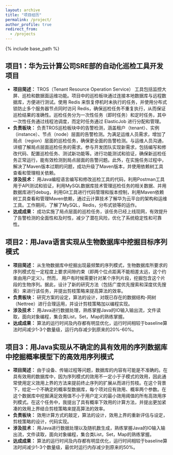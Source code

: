 ```yaml
---
layout: archive
title: "项目经历"
permalink: /project/
author_profile: true
redirect_from:
  - /projects
---
```


{% include base_path %}

## 项目1：华为云计算公司SRE部的自动化巡检工具开发项目
- **项目简述：** TROS（Tenant Resource Operation Service） 工具包括监控大屏、巡检和数据面运维功能。项目中的巡检板块通过连接本地数据库与远程数据库，方便进行测试。使用 Redis 来恢复停机时未执行的任务，并使用分布式锁防止多个服务器节点同时访问 Redis，确保巡检任务不重复执行，从而保证巡检结果的准确性。巡检任务分为一次性任务（即时任务）和定时任务，其中一次性任务通过线程池调度，而定时任务通过 ElasticJob 进行分配和管理。
- **负责板块：** 负责TROS巡检板块中的告警检测，涵盖租户（tenant）、实例（instance）、节点（node）层面的告警检测。为满足运维人员需求，增加了局点（region）层面的巡检任务，确保更全面的告警检测。与运维人员沟通，详细了解局点层面巡检任务的需求。参与开发团队实现新需求，包括编写和修改代码、配置巡检任务、测试新功能等。进行功能测试和验证，确保新巡检任务正常运行，能有效检测到局点层面的告警问题。此外，在实施任务过程中，解决了Maven版本过期的问题，成功升级了Maven版本，并使用依赖树工具查看和管理相关依赖。
- **涉及技术：** 用Java编程语言编写和修改巡检工具的代码，利用Postman工具用于API测试和验证，利用MySQL数据库技术管理巡检任务的相关数据、并用数据库进行debug，利用Git工具进行代码管理和版本控制，利用Maven依赖树工具查看和管理Maven依赖，通过云计算技术了解华为云平台的架构和运维工具。工作期间，了解了MySQL，Redis，分布式锁等的运作。
- **达成成果：** 成功实施了局点层面的巡检任务，该任务已经上线现网，有效提升了告警检测的全面性和及时性，减少了潜在风险，优化了系统稳定性和可靠性。

## 项目2：用Java语言实现从生物数据库中挖掘目标序列模式
- **项目简述：** 从生物数据库中挖掘出现最频繁的序列模式，生物数据库所要求的序列模式在一定程度上要求间隙约束（即两个位点距离不能相差太远，这个约束由用户定义）。然而， 用户有时候需要针对某个序列片段，挖掘包含这个片段的生物序列。据此，设计了新的研究方法（包括广度优先搜索和深度优先搜索）来进行该任务，并提出剪枝策略来提高算法的效率。
- **负责板块：** 研究方案的设定，算法的设计，对既已存在的数据结构-网树（Nettree）进行合理运用，并设计剪枝策略加以编程实现。
- **涉及技术：** 用Java进行数据处理，熟练掌握Java的IO输入输出流，文件读取，面向对象编程，集合类List，Set，Map的熟练掌握。
- **达成成果：** 算法的运行时间及内存都有明显优化，运行时间相较于baseline算法时间减少1-3个数量级，运行内存减少到原来的20%-60%。

## 项目3：用Java实现从不确定的具有效用的序列数据库中挖掘概率模型下的高效用序列模式
- **项目简述：** 由于设备、传输过程等问题，数据库的内容有可能是不准确的。在具有效用的数据库中，因为序列模式的效用不一定小于子模式的效用，因此通常使用定义效用上界的方法来提前终止序列的扩展从而进行剪枝。在这个背景下，给定一个不确定的概率型数据库，每个项对应有效用、概率两个参数。在这个数据库中挖掘满足效用值不小于用户定义的最小效用阈值的所有高效用序列模式。在这个任务中，我提出了具有概率下效用的计算方法，并提出更加紧凑的效用上界结合剪枝策略来提高算法的效率。
- **负责板块：** 效用计算方式的敲定，算法的设计，效用上界的重新评估与设定，剪枝策略的设计，代码实现。
- **涉及技术：** 用Java进行数据处理以及随机数生成，熟练掌握Java的IO输入输出流，文件读取，面向对象编程，集合类List，Set，Map的熟练掌握。
- **达成成果：** 算法的运行时间及内存都有明显优化，运行时间相较于baseline算法时间减少1-3个数量级，最优时运行内存减少到原来的50%。

<!--
## 项目4：用Java的Jsoup框架进行学术论文的爬虫
- **项目简述：** 本项目旨在利用Java语言从DBLP论文网站上爬取论文信息。DBLP是计算机科学领域的一个重要论文数据库，包含了大量的计算机科学和信息技术领域的学术论文。在该项目中，只需输入需要查询的关键词，程序便可以实现帮我爬取前K条论文条目，包括论文的作者，标题，DOI号，期刊/会议集，页码等。
- **负责板块：** 我主要负责项目的整体设计和实施，包括爬虫逻辑的编写、数据处理与存储、异常处理等方面。其中，对于框架的选择，我使用Jsoup作为爬虫框架，用于发起HTTP请求、解析HTML页面、提取所需信息等操作。在数据库操作中，使用JDBC（Java Database Connectivity）连接MySQL数据库，并将爬取到的论文信息存储到数据库中。在发起HTTP请求时，设置合理的连接超时和读取超时时间，并实现重试机制尝试重新连接。在异常处理中，使用try-catch块捕获可能发生的异常，包括网络连接异常、解析异常等。
- **涉及技术：** Java的Jsoup框架，jar包依赖导入，HTML页面解析，JDBC的使用，MySQL。
- **达成成果：** 通过项目的实施，我们成功从DBLP论文网站上爬取了大量的论文信息，并将其存储到数据库中。这些信息包括论文标题、作者、DOI号、期刊/会议集等，为进一步的学术研究和分析提供了重要的数据支持。

-->
